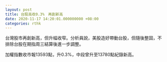 ```yaml
---
layout: post
title: 台股高收0.3%　再創新高
date: 2020-11-17 14:20:01.000000000 +08:00
categories: rthk
---
```


台灣股市再創新高，但升幅收窄。分析員說，美股造好帶動台股，但隨後整固，不排除台股在期指周三結算後進一步調整。

加權指數收市報13593點，升0.3%，中段曾升至13780點紀錄新高。

